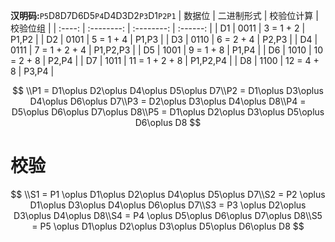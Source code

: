 **汉明码:**`P5`D8D7D6D5`P4`D4D3D2`P3`D1`P2P1`
| 数据位 | 二进制形式 | 校验位计算 | 校验位组 |
| :----: | :--------: | :--------: | :------: |
| D1 | 0011 | 3 = 1 + 2 | P1,P2 |
| D2 | 0101 | 5 = 1 + 4 | P1,P3 |
| D3 | 0110 | 6 = 2 + 4 | P2,P3 |
| D4 | 0111 | 7 = 1 + 2 + 4 | P1,P2,P3 |
| D5 | 1001 | 9 = 1 + 8 | P1,P4 |
| D6 | 1010 | 10 = 2 + 8 | P2,P4 |
| D7 | 1011 | 11 = 1 + 2 + 8 | P1,P2,P4 |
| D8 | 1100 | 12 = 4 + 8 | P3,P4 |

$$
\\P1 = D1\oplus D2\oplus D4\oplus D5\oplus D7\\P2 = D1\oplus D3\oplus D4\oplus D6\oplus D7\\P3 = D2\oplus D3\oplus D4\oplus D8\\P4 = D5\oplus D6\oplus D7\oplus D8\\P5 = D1\oplus D2\oplus D3\oplus D5\oplus D6\oplus D8
$$
# 校验

$$
\\S1 = P1 \oplus D1\oplus D2\oplus D4\oplus D5\oplus D7\\S2 = P2 \oplus D1\oplus D3\oplus D4\oplus D6\oplus D7\\S3 = P3 \oplus D2\oplus D3\oplus D4\oplus D8\\S4 = P4 \oplus D5\oplus D6\oplus D7\oplus D8\\S5 = P5 \oplus D1\oplus D2\oplus D3\oplus D5\oplus D6\oplus D8
$$
